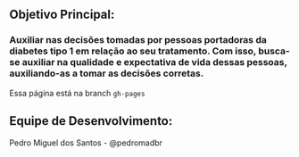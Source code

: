 ## Objetivo Principal:

### Auxiliar nas decisões tomadas por pessoas portadoras da diabetes tipo 1 em relação ao seu tratamento. Com isso, busca-se auxiliar na qualidade e expectativa de vida dessas pessoas, auxiliando-as a tomar as decisões corretas.

Essa página está na branch `gh-pages`

## Equipe de Desenvolvimento:

Pedro Miguel dos Santos - @pedromadbr

